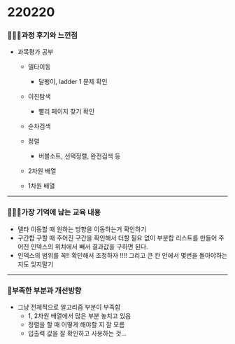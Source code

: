 # 220220

### 👨🏼‍🏫과정 후기와 느낀점

- 과목평가 공부
  - 델타이동
    - 달팽이, ladder 1 문제 확인

  - 이진탐색
    - 빨리 페이지 찾기 확인

  - 순차검색
  - 정렬
    - 버블소트, 선택정렬, 완전검색 등

  - 2차원 배열
  - 1차원 배열


---

### 💁🏼‍♂️가장 기억에 남는 교육 내용

- 델타 이동할 때 원하는 방향을 이동하는거 확인하기
- 구간합 구할 때 주어진 구간을 확인해서 더할 필요 없이 부분합 리스트를 만들어 주어진 인덱스의 위치에서 빼서 결과값을 구하면 된다.
- 인덱스의 범위를 꼭!! 확인해서 조정하자 !!!! 그리고 큰 칸 안에서 몇번을 돌아야하는지도 잊지말기

---

### 💫부족한 부분과 개선방향

- 그냥 전체적으로 알고리즘 부분이 부족함
  - 1, 2차원 배열에서 많은 부분 놓치고 있음
  - 정렬을 할 때 어떻게 해야할 지 잘 모름
  - 입출력 값을 잘 확인하고 사용하는 것...
